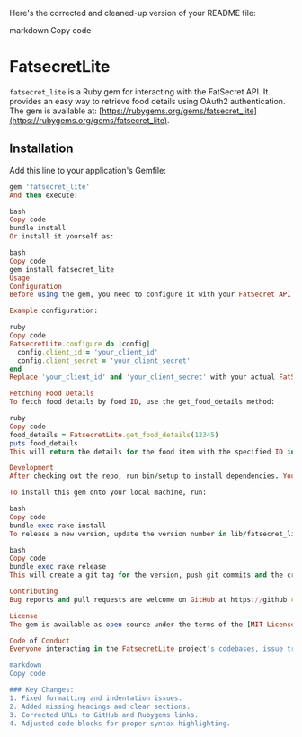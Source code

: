 Here's the corrected and cleaned-up version of your README file:

markdown
Copy code
# FatsecretLite

`fatsecret_lite` is a Ruby gem for interacting with the FatSecret API. It provides an easy way to retrieve food details using OAuth2 authentication. The gem is available at: [https://rubygems.org/gems/fatsecret_lite](https://rubygems.org/gems/fatsecret_lite).

## Installation

Add this line to your application's Gemfile:

```ruby
gem 'fatsecret_lite'
And then execute:

bash
Copy code
bundle install
Or install it yourself as:

bash
Copy code
gem install fatsecret_lite
Usage
Configuration
Before using the gem, you need to configure it with your FatSecret API credentials. You can do this in an initializer or before making any API calls.

Example configuration:

ruby
Copy code
FatsecretLite.configure do |config|
  config.client_id = 'your_client_id'
  config.client_secret = 'your_client_secret'
end
Replace 'your_client_id' and 'your_client_secret' with your actual FatSecret API credentials.

Fetching Food Details
To fetch food details by food ID, use the get_food_details method:

ruby
Copy code
food_details = FatsecretLite.get_food_details(12345)
puts food_details
This will return the details for the food item with the specified ID in a JSON format.

Development
After checking out the repo, run bin/setup to install dependencies. You can also run bin/console for an interactive prompt that will allow you to experiment.

To install this gem onto your local machine, run:

bash
Copy code
bundle exec rake install
To release a new version, update the version number in lib/fatsecret_lite/version.rb, and then run:

bash
Copy code
bundle exec rake release
This will create a git tag for the version, push git commits and the created tag, and push the .gem file to rubygems.org.

Contributing
Bug reports and pull requests are welcome on GitHub at https://github.com/KapilDevPal/fatsecret_lite. This project is intended to be a safe, welcoming space for collaboration, and contributors are expected to adhere to the code of conduct.

License
The gem is available as open source under the terms of the [MIT License](https://opensource.org/licenses/MIT).

Code of Conduct
Everyone interacting in the FatsecretLite project's codebases, issue trackers, chat rooms, and mailing lists is expected to follow the code of conduct.

markdown
Copy code

### Key Changes:
1. Fixed formatting and indentation issues.
2. Added missing headings and clear sections.
3. Corrected URLs to GitHub and Rubygems links.
4. Adjusted code blocks for proper syntax highlighting.





